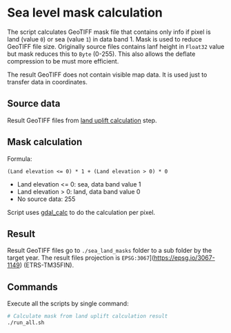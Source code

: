 # Sea level mask calculation

The script calculates GeoTIFF mask file that contains only info if pixel is land (value `0`) or sea (value `1`) in data band 1. Mask is used to reduce GeoTIFF file size. Originally source files contains lanf height in `Float32` value but mask reduces this to `Byte` (0-255). This also allows the deflate compression to be must more efficient.

The result GeoTIFF does not contain visible map data. It is used just to transfer data in coordinates.

## Source data

Result GeoTIFF files from [land uplift calculation](../02_post-glacial-rebound-calculation/) step.

## Mask calculation

Formula:

```
(Land elevation <= 0) * 1 + (Land elevation > 0) * 0
```

- Land elevation <= 0: sea, data band value 1
- Land elevation > 0: land, data band value 0
- No source data: 255

Script uses [gdal_calc](https://gdal.org/en/stable/programs/gdal_calc.html) to do the calculation per pixel.

## Result

Result GeoTIFF files go to `./sea_land_masks` folder to a sub folder by the target year. The result files projection is `EPSG:3067`](https://epsg.io/3067-1149) (ETRS-TM35FIN).

## Commands

Execute all the scripts by single command:

```bash
# Calculate mask from land uplift calculation result
./run_all.sh
```
